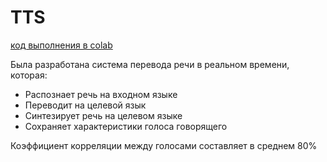 # TTS

[код выполнения в colab](https://colab.research.google.com/github/pavelpryadokhin/TTS/blob/main/%D0%A1%D0%B8%D1%81%D1%82%D0%B5%D0%BC%D0%B0_%D0%BF%D0%B5%D1%80%D0%B5%D0%B2%D0%BE%D0%B4%D0%B0_%D1%80%D0%B5%D1%87%D0%B8_%D0%B2_%D1%80%D0%B5%D0%B0%D0%BB%D1%8C%D0%BD%D0%BE%D0%BC_%D0%B2%D1%80%D0%B5%D0%BC%D0%B5%D0%BD%D0%B8.ipynb)

Была разработана система перевода речи в реальном времени, которая:

* Распознает речь на входном языке
* Переводит на целевой язык
* Синтезирует речь на целевом языке
* Сохраняет характеристики голоса говорящего

Коэффициент корреляции между голосами составляет в среднем 80%
